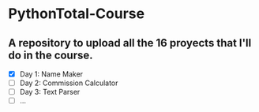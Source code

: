 # PythonTotal-Course
A repository to upload all the 16 proyects that I'll do in the course.
---
- [x] Day 1: Name Maker
- [ ] Day 2: Commission Calculator
- [ ] Day 3: Text Parser
- [ ] ...
